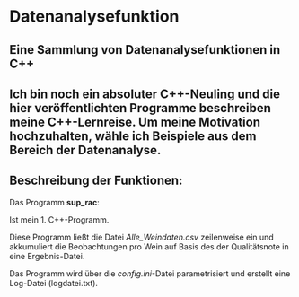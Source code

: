 # Datenanalysefunktion #
## Eine Sammlung von Datenanalysefunktionen in C++ ##
 
Ich bin noch ein absoluter C++-Neuling und die hier veröffentlichten Programme beschreiben
meine C++-Lernreise.
Um meine Motivation hochzuhalten, wähle ich Beispiele aus dem Bereich der Datenanalyse.
-----------------------------------------------------------------------------------
## Beschreibung der Funktionen:

Das Programm **sup_rac**:

Ist mein 1. C++-Programm.

Diese Programm ließt die Datei *Alle_Weindaten.csv* zeilenweise ein und akkumuliert die Beobachtungen pro Wein
auf Basis des der Qualitätsnote in eine Ergebnis-Datei. 

Das Programm wird über die *config.ini*-Datei parametrisiert und erstellt eine Log-Datei (logdatei.txt).
